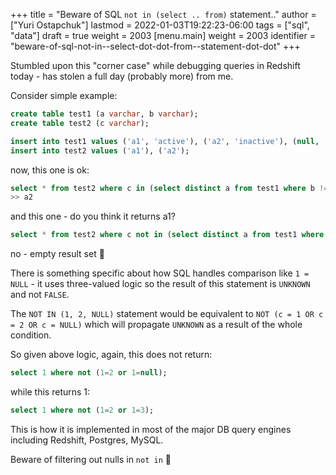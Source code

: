 +++
title = "Beware of SQL `not in (select .. from)` statement.."
author = ["Yuri Ostapchuk"]
lastmod = 2022-01-03T19:22:23-06:00
tags = ["sql", "data"]
draft = true
weight = 2003
[menu.main]
  weight = 2003
  identifier = "beware-of-sql-not-in--select-dot-dot-from--statement-dot-dot"
+++

Stumbled upon this "corner case" while debugging queries in Redshift today - has stolen a full day (probably more) from me.

Consider simple example:

```sql
create table test1 (a varchar, b varchar);
create table test2 (c varchar);

insert into test1 values ('a1', 'active'), ('a2', 'inactive'), (null, 'inactive');
insert into test2 values ('a1'), ('a2');
```

now, this one is ok:

```sql
select * from test2 where c in (select distinct a from test1 where b != 'active');
>> a2
```

and this one - do you think it returns a1?

```sql
select * from test2 where c not in (select distinct a from test1 where b != 'active');
```

no - empty result set :facepalm:

There is something specific about how SQL handles comparison like `1 = NULL` - it uses three-valued logic so the result of this statement is `UNKNOWN` and not `FALSE`.

The `NOT IN (1, 2, NULL)` statement would be equivalent to `NOT (c = 1 OR c = 2 OR c = NULL)` which will propagate `UNKNOWN` as a result of the whole condition.

So given above logic, again, this does not return:

```sql
select 1 where not (1=2 or 1=null);
```

while this returns 1:

```sql
select 1 where not (1=2 or 1=3);
```

This is how it is implemented in most of the major DB query engines including Redshift, Postgres, MySQL.

Beware of filtering out nulls in `not in` :slightly_smiling_face:

[//]: # "Exported with love from a post written in Org mode"
[//]: # "- https://github.com/kaushalmodi/ox-hugo"